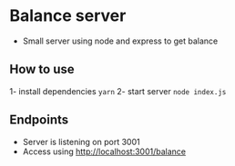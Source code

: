# Balance server

- Small server using node and express to get balance

## How to use

1- install dependencies `yarn`
2- start server `node index.js`

## Endpoints

- Server is listening on port 3001
- Access using <http://localhost:3001/balance>
